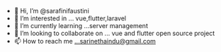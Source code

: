 - 👋 Hi, I’m @sarafinifaustini
- 👀 I’m interested in ... vue,flutter,laravel
- 🌱 I’m currently learning ...server management
- 💞️ I’m looking to collaborate on ... vue and flutter open source project
- 📫 How to reach me ...sarinethaindu@gmail.com

<!---
sarafinifaustini/sarafinifaustini is a ✨ special ✨ repository because its `README.md` (this file) appears on your GitHub profile.
You can click the Preview link to take a look at your changes.
--->
